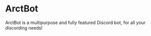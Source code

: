 # ArctBot

ArctBot is a multipurpose and fully featured Discord bot, for all your discording needs!
